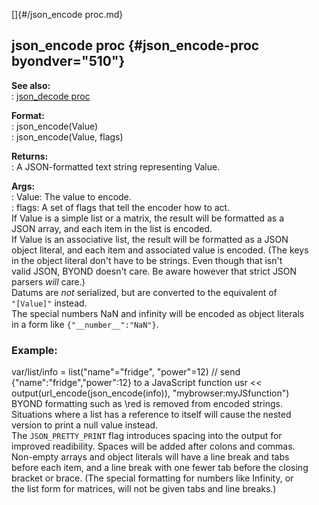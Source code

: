 []{#/json_encode proc.md}    
## json_encode proc {#json_encode-proc byondver="510"}    
**See also:**    
:   [json_decode proc](/proc/json_decode)    
<!-- -->    
**Format:**    
:   json_encode(Value)    
:   json_encode(Value, flags)    
<!-- -->    
**Returns:**    
:   A JSON-formatted text string representing Value.    
<!-- -->    
**Args:**    
:   Value: The value to encode.    
:   flags: A set of flags that tell the encoder how to act.    
If Value is a simple list or a matrix, the result will be formatted as a    
JSON array, and each item in the list is encoded.    
If Value is an associative list, the result will be formatted as a JSON    
object literal, and each item and associated value is encoded. (The keys    
in the object literal don\'t have to be strings. Even though that isn\'t    
valid JSON, BYOND doesn\'t care. Be aware however that strict JSON    
parsers *will* care.)    
Datums are *not* serialized, but are converted to the equivalent of    
`"[Value]"` instead.    
The special numbers NaN and infinity will be encoded as object literals    
in a form like `{"__number__":"NaN"}`.    
### Example:    
var/list/info = list(\"name\"=\"fridge\", \"power\"=12) // send    
{\"name\":\"fridge\",\"power\":12} to a JavaScript function usr \<\<    
output(url_encode(json_encode(info)), \"mybrowser:myJSfunction\")    
BYOND formatting such as \\red is removed from encoded strings.    
Situations where a list has a reference to itself will cause the nested    
version to print a null value instead.    
The `JSON_PRETTY_PRINT` flag introduces spacing into the output for    
improved readibility. Spaces will be added after colons and commas.    
Non-empty arrays and object literals will have a line break and tabs    
before each item, and a line break with one fewer tab before the closing    
bracket or brace. (The special formatting for numbers like Infinity, or    
the list form for matrices, will not be given tabs and line breaks.)  